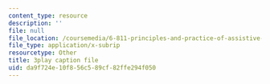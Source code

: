 ```yaml
---
content_type: resource
description: ''
file: null
file_location: /coursemedia/6-811-principles-and-practice-of-assistive-technology-fall-2014/da9f724e10f856c589cf82ffe294f050_x18bMLW4eO4.vtt
file_type: application/x-subrip
resourcetype: Other
title: 3play caption file
uid: da9f724e-10f8-56c5-89cf-82ffe294f050
---
```

